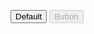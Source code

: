 <Button>Default</Button>
<Button color="blue" class="w-48" size="xl" pill disabled shadow outline>Button</Button>